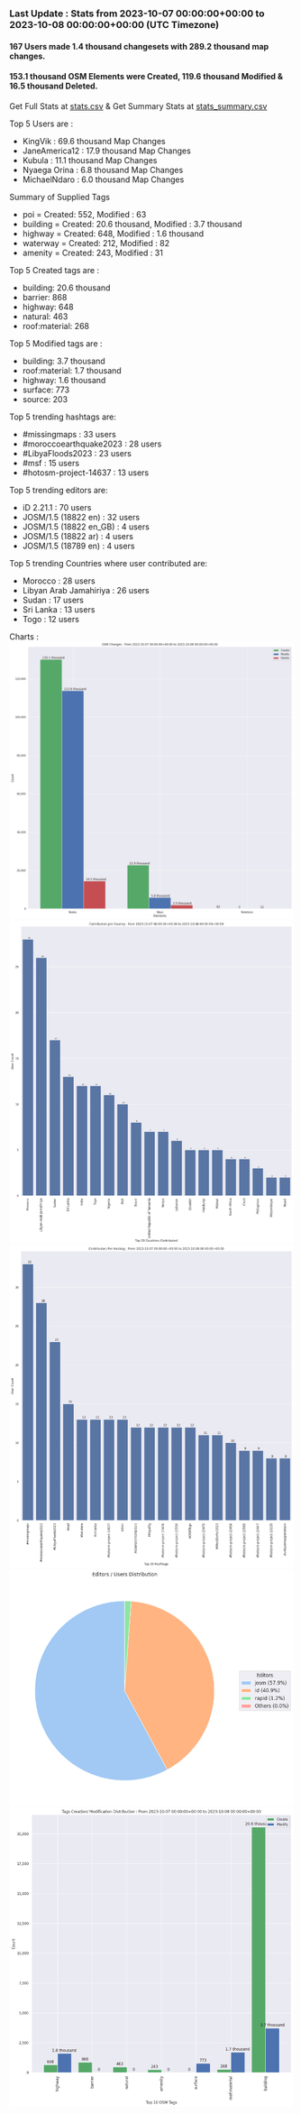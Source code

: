 ### Last Update : Stats from 2023-10-07 00:00:00+00:00 to 2023-10-08 00:00:00+00:00 (UTC Timezone)

#### 167 Users made 1.4 thousand changesets with 289.2 thousand map changes.
#### 153.1 thousand OSM Elements were Created, 119.6 thousand Modified & 16.5 thousand Deleted.
Get Full Stats at [stats.csv](/stats/hotosm/Daily/stats.csv)
 & Get Summary Stats at [stats_summary.csv](/stats/hotosm/Daily/stats_summary.csv)

Top 5 Users are : 
- KingVik : 69.6 thousand Map Changes
- JaneAmerica12 : 17.9 thousand Map Changes
- Kubula : 11.1 thousand Map Changes
- Nyaega Orina : 6.8 thousand Map Changes
- MichaelNdaro : 6.0 thousand Map Changes

Summary of Supplied Tags
- poi = Created: 552, Modified : 63
- building = Created: 20.6 thousand, Modified : 3.7 thousand
- highway = Created: 648, Modified : 1.6 thousand
- waterway = Created: 212, Modified : 82
- amenity = Created: 243, Modified : 31


Top 5 Created tags are :
- building: 20.6 thousand
- barrier: 868
- highway: 648
- natural: 463
- roof:material: 268


Top 5 Modified tags are :
- building: 3.7 thousand
- roof:material: 1.7 thousand
- highway: 1.6 thousand
- surface: 773
- source: 203


Top 5 trending hashtags are:
- #missingmaps : 33 users
- #moroccoearthquake2023 : 28 users
- #LibyaFloods2023 : 23 users
- #msf : 15 users
- #hotosm-project-14637 : 13 users


Top 5 trending editors are:
- iD 2.21.1 : 70 users
- JOSM/1.5 (18822 en) : 32 users
- JOSM/1.5 (18822 en_GB) : 4 users
- JOSM/1.5 (18822 ar) : 4 users
- JOSM/1.5 (18789 en) : 4 users


Top 5 trending Countries where user contributed are:
- Morocco : 28 users
- Libyan Arab Jamahiriya : 26 users
- Sudan : 17 users
- Sri Lanka : 13 users
- Togo : 12 users


 Charts : 
![Alt text](./stats_osm_changes.png) 
![Alt text](./stats_users_per_country.png) 
![Alt text](./stats_users_per_hashtag.png) 
![Alt text](./stats_editors_pie_chart.png) 
![Alt text](./stats_tags.png) 

